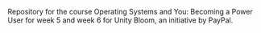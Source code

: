 Repository for the course Operating Systems and You: Becoming a Power User for week 5 and week 6 for Unity Bloom, an initiative by PayPal.
